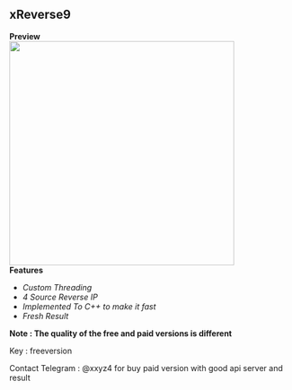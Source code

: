 ## xReverse9

**Preview**<br>
  <image src="https://raw.githubusercontent.com/yon3zu/xreverse9/main/xrev.png" height="400">
  <br>
  **Features**
  
  - _Custom Threading_
  - _4 Source Reverse IP_
  - _Implemented To C++ to make it fast_
  - _Fresh Result_

   **Note : The quality of the free and paid versions is different**

   Key : freeversion
 
Contact Telegram : @xxyz4 for buy paid version with good api server and result
